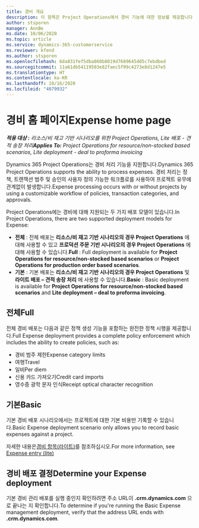 ```yaml
---
title: 경비 개요
description: 이 항목은 Project Operations에서 경비 기능에 대한 정보를 제공합니다.
author: stsporen
manager: AnnBe
ms.date: 10/06/2020
ms.topic: article
ms.service: dynamics-365-customerservice
ms.reviewer: kfend
ms.author: stsporen
ms.openlocfilehash: 6da831fef5dba060b8019d7689645405c7ebdbed
ms.sourcegitcommit: 11a61db54119503e82faec5f99c4273e8d1247e5
ms.translationtype: HT
ms.contentlocale: ko-KR
ms.lasthandoff: 10/16/2020
ms.locfileid: "4079932"
---
```

# <a name="expense-home-page"></a><span data-ttu-id="5c5db-103">경비 홈 페이지</span><span class="sxs-lookup"><span data-stu-id="5c5db-103">Expense home page</span></span>

<span data-ttu-id="5c5db-104">_**적용 대상 :** 리소스/비 재고 기반 시나리오를 위한 Project Operations, Lite 배포 - 견적 송장 처리_</span><span class="sxs-lookup"><span data-stu-id="5c5db-104">_**Applies To:** Project Operations for resource/non-stocked based scenarios, Lite deployment - deal to proforma invoicing_</span></span>


<span data-ttu-id="5c5db-105">Dynamics 365 Project Operations는 경비 처리 기능을 지원합니다.</span><span class="sxs-lookup"><span data-stu-id="5c5db-105">Dynamics 365 Project Operations supports the ability to process expenses.</span></span> <span data-ttu-id="5c5db-106">경비 처리는 정책, 트랜잭션 범주 및 승인의 사용자 정의 가능한 워크플로를 사용하여 프로젝트 유무에 관계없이 발생합니다.</span><span class="sxs-lookup"><span data-stu-id="5c5db-106">Expense processing occurs with or without projects by using a customizable workflow of policies, transaction categories, and approvals.</span></span>

<span data-ttu-id="5c5db-107">Project Operations에는 경비에 대해 지원되는 두 가지 배포 모델이 있습니다.</span><span class="sxs-lookup"><span data-stu-id="5c5db-107">In Project Operations, there are two supported deployment models for Expense:</span></span> 

- <span data-ttu-id="5c5db-108">**전체** : 전체 배포는 **리소스/비 재고 기반 시나리오의 경우 Project Operations** 에 대해 사용할 수 있고 **프로덕션 주문 기반 시나리오의 경우 Project Operations** 에 대해 사용할 수 있습니다.</span><span class="sxs-lookup"><span data-stu-id="5c5db-108">**Full** : Full deployment is available for **Project Operations for resource/non-stocked based scenarios** or **Project Operations for production order based scenarios**.</span></span>
- <span data-ttu-id="5c5db-109">**기본** : 기본 배포는 **리소스/비 재고 기반 시나리오의 경우 Project Operations** 및 **라이트 배포 – 견적 송장 처리** 에 사용할 수 있습니다.</span><span class="sxs-lookup"><span data-stu-id="5c5db-109">**Basic** : Basic deployment is available for **Project Operations for resource/non-stocked based scenarios** and **Lite deployment – deal to proforma invoicing**.</span></span>

## <a name="full"></a><span data-ttu-id="5c5db-110">전체</span><span class="sxs-lookup"><span data-stu-id="5c5db-110">Full</span></span> 
<span data-ttu-id="5c5db-111">전체 경비 배포는 다음과 같은 정책 생성 기능을 포함하는 완전한 정책 시행을 제공합니다.</span><span class="sxs-lookup"><span data-stu-id="5c5db-111">Full Expense deployment provides a complete policy enforcement which includes the ability to create policies, such as:</span></span>

  - <span data-ttu-id="5c5db-112">경비 범주 제한</span><span class="sxs-lookup"><span data-stu-id="5c5db-112">Expense category limits</span></span>
  - <span data-ttu-id="5c5db-113">여행</span><span class="sxs-lookup"><span data-stu-id="5c5db-113">Travel</span></span>
  - <span data-ttu-id="5c5db-114">일비</span><span class="sxs-lookup"><span data-stu-id="5c5db-114">Per diem</span></span>
  - <span data-ttu-id="5c5db-115">신용 카드 가져오기</span><span class="sxs-lookup"><span data-stu-id="5c5db-115">Credit card imports</span></span>
  - <span data-ttu-id="5c5db-116">영수증 광학 문자 인식</span><span class="sxs-lookup"><span data-stu-id="5c5db-116">Receipt optical character recognition</span></span>

## <a name="basic"></a><span data-ttu-id="5c5db-117">기본</span><span class="sxs-lookup"><span data-stu-id="5c5db-117">Basic</span></span> 
<span data-ttu-id="5c5db-118">기본 경비 배포 시나리오에서는 프로젝트에 대한 기본 비용만 기록할 수 있습니다.</span><span class="sxs-lookup"><span data-stu-id="5c5db-118">Basic Expense deployment scenario only allows you to record basic expenses against a project.</span></span> 

<span data-ttu-id="5c5db-119">자세한 내용은[경비 항목(라이트)](basic-expense.md)를 참조하십시오.</span><span class="sxs-lookup"><span data-stu-id="5c5db-119">For more information, see [Expense entry (lite)](basic-expense.md)</span></span>

## <a name="determine-your-expense-deployment"></a><span data-ttu-id="5c5db-120">경비 배포 결정</span><span class="sxs-lookup"><span data-stu-id="5c5db-120">Determine your Expense deployment</span></span>
<span data-ttu-id="5c5db-121">기본 경비 관리 배포를 실행 중인지 확인하려면 주소 URL이 **.crm.dynamics.com** 으로 끝나는 지 확인합니다.</span><span class="sxs-lookup"><span data-stu-id="5c5db-121">To determine if you're running the Basic Expense management deployment, verify that the address URL ends with **.crm.dynamics.com**.</span></span> 
